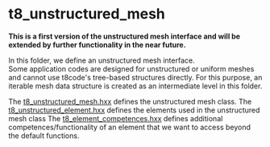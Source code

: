 # t8_unstructured_mesh #
**This is a first version of the unstructured mesh interface and will be extended by further functionality in the near future.**

In this folder, we define an unstructured mesh interface.  
Some application codes are designed for unstructured or uniform meshes and cannot use t8code's tree-based structures directly. For this purpose, an iterable mesh data structure is created as an intermediate level in this folder.

The [t8_unstructured_mesh.hxx](t8_unstructured_mesh.hxx) defines the unstructured mesh class.
The [t8_unstructured_element.hxx](t8_unstructured_element.hxx) defines the elements used in the unstructured mesh class 
The [t8_element_competences.hxx](t8_element_competences.hxx) defines additional competences/functionality of an element that we want to access beyond the default functions.